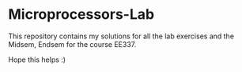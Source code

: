 # Microprocessors-Lab

This repository contains my solutions for all the lab exercises and the Midsem, Endsem for the course EE337.

Hope this helps :)
